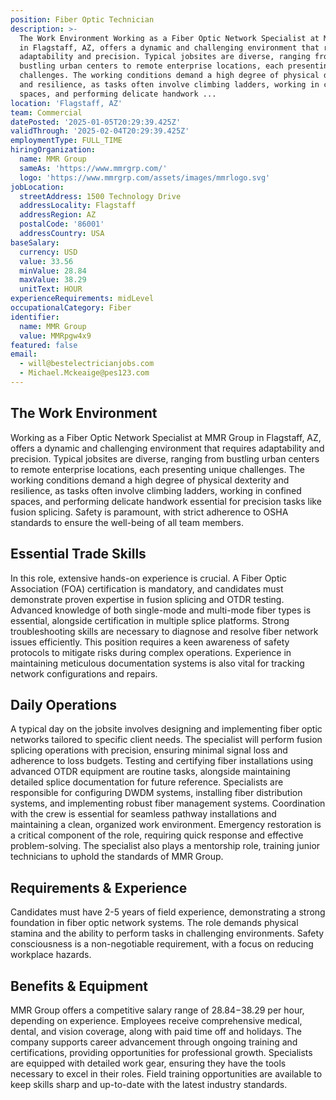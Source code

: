 ```yaml
---
position: Fiber Optic Technician
description: >-
  The Work Environment Working as a Fiber Optic Network Specialist at MMR Group
  in Flagstaff, AZ, offers a dynamic and challenging environment that requires
  adaptability and precision. Typical jobsites are diverse, ranging from
  bustling urban centers to remote enterprise locations, each presenting unique
  challenges. The working conditions demand a high degree of physical dexterity
  and resilience, as tasks often involve climbing ladders, working in confined
  spaces, and performing delicate handwork ...
location: 'Flagstaff, AZ'
team: Commercial
datePosted: '2025-01-05T20:29:39.425Z'
validThrough: '2025-02-04T20:29:39.425Z'
employmentType: FULL_TIME
hiringOrganization:
  name: MMR Group
  sameAs: 'https://www.mmrgrp.com/'
  logo: 'https://www.mmrgrp.com/assets/images/mmrlogo.svg'
jobLocation:
  streetAddress: 1500 Technology Drive
  addressLocality: Flagstaff
  addressRegion: AZ
  postalCode: '86001'
  addressCountry: USA
baseSalary:
  currency: USD
  value: 33.56
  minValue: 28.84
  maxValue: 38.29
  unitText: HOUR
experienceRequirements: midLevel
occupationalCategory: Fiber
identifier:
  name: MMR Group
  value: MMRpgw4x9
featured: false
email:
  - will@bestelectricianjobs.com
  - Michael.Mckeaige@pes123.com
---
```




## The Work Environment

Working as a Fiber Optic Network Specialist at MMR Group in Flagstaff, AZ, offers a dynamic and challenging environment that requires adaptability and precision. Typical jobsites are diverse, ranging from bustling urban centers to remote enterprise locations, each presenting unique challenges. The working conditions demand a high degree of physical dexterity and resilience, as tasks often involve climbing ladders, working in confined spaces, and performing delicate handwork essential for precision tasks like fusion splicing. Safety is paramount, with strict adherence to OSHA standards to ensure the well-being of all team members.

## Essential Trade Skills

In this role, extensive hands-on experience is crucial. A Fiber Optic Association (FOA) certification is mandatory, and candidates must demonstrate proven expertise in fusion splicing and OTDR testing. Advanced knowledge of both single-mode and multi-mode fiber types is essential, alongside certification in multiple splice platforms. Strong troubleshooting skills are necessary to diagnose and resolve fiber network issues efficiently. This position requires a keen awareness of safety protocols to mitigate risks during complex operations. Experience in maintaining meticulous documentation systems is also vital for tracking network configurations and repairs.

## Daily Operations

A typical day on the jobsite involves designing and implementing fiber optic networks tailored to specific client needs. The specialist will perform fusion splicing operations with precision, ensuring minimal signal loss and adherence to loss budgets. Testing and certifying fiber installations using advanced OTDR equipment are routine tasks, alongside maintaining detailed splice documentation for future reference. Specialists are responsible for configuring DWDM systems, installing fiber distribution systems, and implementing robust fiber management systems. Coordination with the crew is essential for seamless pathway installations and maintaining a clean, organized work environment. Emergency restoration is a critical component of the role, requiring quick response and effective problem-solving. The specialist also plays a mentorship role, training junior technicians to uphold the standards of MMR Group.

## Requirements & Experience

Candidates must have 2-5 years of field experience, demonstrating a strong foundation in fiber optic network systems. The role demands physical stamina and the ability to perform tasks in challenging environments. Safety consciousness is a non-negotiable requirement, with a focus on reducing workplace hazards.

## Benefits & Equipment

MMR Group offers a competitive salary range of $28.84-$38.29 per hour, depending on experience. Employees receive comprehensive medical, dental, and vision coverage, along with paid time off and holidays. The company supports career advancement through ongoing training and certifications, providing opportunities for professional growth. Specialists are equipped with detailed work gear, ensuring they have the tools necessary to excel in their roles. Field training opportunities are available to keep skills sharp and up-to-date with the latest industry standards.
